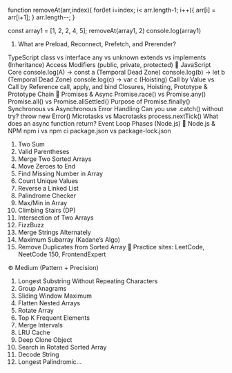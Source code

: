 

function removeAt(arr,index){
    for(let i=index; i< arr.length-1; i++){
        arr[i] = arr[i+1];
    }
    arr.length--;
}


const array1 = [1, 2, 2, 4, 5];
removeAt(array1, 2)
console.log(array1)

1. What are Preload, Reconnect, Prefetch, and Prerender?



TypeScript
class vs interface
any vs unknown
extends vs implements (Inheritance)
Access Modifiers (public, private, protected)
🔹 JavaScript Core
console.log(A) → const a (Temporal Dead Zone)
console.log(b) → let b (Temporal Dead Zone)
console.log(c) → var c (Hoisting)
Call by Value vs Call by Reference
call, apply, and bind
Closures, Hoisting, Prototype & Prototype Chain
🔹 Promises & Async
Promise.race() vs Promise.any()
Promise.all() vs Promise.allSettled()
Purpose of Promise.finally()
Synchronous vs Asynchronous Error Handling
Can you use .catch() without try?
throw new Error()
Microtasks vs Macrotasks
process.nextTick()
What does an async function return?
Event Loop Phases (Node.js)
🔹 Node.js & NPM
npm i vs npm ci
package.json vs package-lock.json


1. Two Sum
2. Valid Parentheses
3. Merge Two Sorted Arrays
4. Move Zeroes to End
5. Find Missing Number in Array
6. Count Unique Values
7. Reverse a Linked List
8. Palindrome Checker
9. Max/Min in Array
10. Climbing Stairs (DP)
11. Intersection of Two Arrays
12. FizzBuzz
13. Merge Strings Alternately
14. Maximum Subarray (Kadane’s Algo)
15. Remove Duplicates from Sorted Array
🧠 Practice sites: LeetCode, NeetCode 150, FrontendExpert

⚙️ Medium (Pattern + Precision)
1. Longest Substring Without Repeating Characters
2. Group Anagrams
3. Sliding Window Maximum
4. Flatten Nested Arrays
5. Rotate Array
6. Top K Frequent Elements
7. Merge Intervals
8. LRU Cache
9. Deep Clone Object
10. Search in Rotated Sorted Array
11. Decode String
12. Longest Palindromic…

